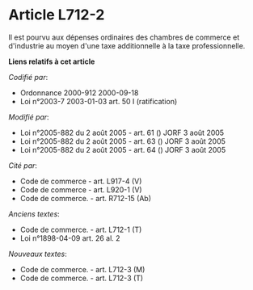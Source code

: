 # Article L712-2

Il est pourvu aux dépenses ordinaires des chambres de commerce et d'industrie au moyen d'une taxe additionnelle à la taxe
professionnelle.

**Liens relatifs à cet article**

_Codifié par_:

  - Ordonnance 2000-912 2000-09-18
  - Loi n°2003-7 2003-01-03 art. 50 I (ratification)

_Modifié par_:

  - Loi n°2005-882 du 2 août 2005 - art. 61 () JORF 3 août 2005
  - Loi n°2005-882 du 2 août 2005 - art. 63 () JORF 3 août 2005
  - Loi n°2005-882 du 2 août 2005 - art. 64 () JORF 3 août 2005

_Cité par_:

  - Code de commerce - art. L917-4 (V)
  - Code de commerce - art. L920-1 (V)
  - Code de commerce. - art. R712-15 (Ab)

_Anciens textes_:

  - Code de commerce. - art. L712-1 (T)
  - Loi n°1898-04-09 art. 26 al. 2

_Nouveaux textes_:

  - Code de commerce. - art. L712-3 (M)
  - Code de commerce. - art. L712-3 (T)
